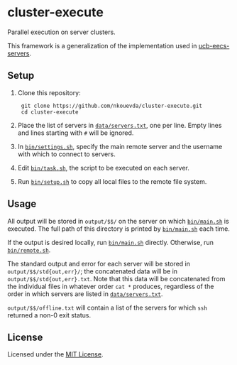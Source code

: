 <!-- Nikita Kouevda -->
<!-- 2014/10/12 -->

# cluster-execute

Parallel execution on server clusters.

This framework is a generalization of the implementation used in
[ucb-eecs-servers](https://github.com/nkouevda/ucb-eecs-servers).

## Setup

1. Clone this repository:

        git clone https://github.com/nkouevda/cluster-execute.git
        cd cluster-execute

2. Place the list of servers in [`data/servers.txt`](data/servers.txt), one per
   line. Empty lines and lines starting with `#` will be ignored.

3. In [`bin/settings.sh`](bin/settings.sh), specify the main remote server and
   the username with which to connect to servers.

4. Edit [`bin/task.sh`](bin/task.sh), the script to be executed on each server.

5. Run [`bin/setup.sh`](bin/setup.sh) to copy all local files to the remote file
   system.

## Usage

All output will be stored in `output/$$/` on the server on which
[`bin/main.sh`](bin/main.sh) is executed. The full path of this directory is
printed by [`bin/main.sh`](bin/main.sh) each time.

If the output is desired locally, run [`bin/main.sh`](bin/main.sh) directly.
Otherwise, run [`bin/remote.sh`](bin/remote.sh).

The standard output and error for each server will be stored in
`output/$$/std{out,err}/`; the concatenated data will be in
`output/$$/std{out,err}.txt`. Note that this data will be concatenated from the
individual files in whatever order `cat *` produces, regardless of the order in
which servers are listed in [`data/servers.txt`](data/servers.txt).

`output/$$/offline.txt` will contain a list of the servers for which `ssh`
returned a non-0 exit status.

## License

Licensed under the [MIT License](http://www.opensource.org/licenses/MIT).
